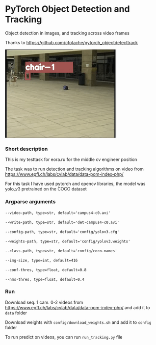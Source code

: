 # PyTorch Object Detection and Tracking
Object detection in images, and tracking across video frames

Thanks to https://github.com/cfotache/pytorch_objectdetecttrack

<img src="https://github.com/BejeweledMe/ObjectTrackingTestTask/blob/main/tracking.gif?raw=true" width="360" height="288" />

### Short description
This is my testtask for eora.ru for the middle cv engineer position

The task was to run detection and tracking algorithms on video from 
https://www.epfl.ch/labs/cvlab/data/data-pom-index-php/

For this task I have used pytorch and opencv libraries, 
the model was yolo_v3 pretrained on the COCO dataset

### Argparse arguments
`--video-path, type=str, default='campus4-c0.avi'`

`--write-path, type=str, default='det-campus4-c0.avi'`

`--config-path, type=str, default='config/yolov3.cfg'`

`--weights-path, type=str, default='config/yolov3.weights'`

`--class-path, type=str, default='config/coco.names'`

`--img-size, type=int, default=416`

`--conf-thres, type=float, default=0.8`

`--nms-thres, type=float, default=0.4`

### Run
Download seq. 1 cam. 0-2 videos from https://www.epfl.ch/labs/cvlab/data/data-pom-index-php/ 
and add it to `data` folder

Download weights with `config/download_weights.sh` and add it to `config` folder

To run predict on videos, you can run `run_tracking.py` file
